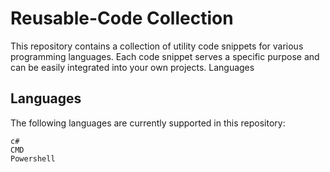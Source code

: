 # Reusable-Code Collection

This repository contains a collection of utility code snippets for various programming languages. Each code snippet serves a specific purpose and can be easily integrated into your own projects.
Languages

## Languages
The following languages are currently supported in this repository:

    c#
    CMD
    Powershell
